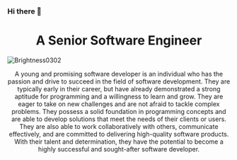 ### Hi there 👋

<h1 align="center">A Senior Software Engineer</h1>
<p align="left"> <img src="https://komarev.com/ghpvc/?username=Brightness0302&label=Profile%20views&color=0e75b6&style=flat" alt="Brightness0302" /> </p>

<p align='center'>A young and promising software developer is an individual who has the passion and drive to succeed in the field of software development. They are typically early in their career, but have already demonstrated a strong aptitude for programming and a willingness to learn and grow. They are eager to take on new challenges and are not afraid to tackle complex problems. They possess a solid foundation in programming concepts and are able to develop solutions that meet the needs of their clients or users. They are also able to work collaboratively with others, communicate effectively, and are committed to delivering high-quality software products. With their talent and determination, they have the potential to become a highly successful and sought-after software developer.</p>
